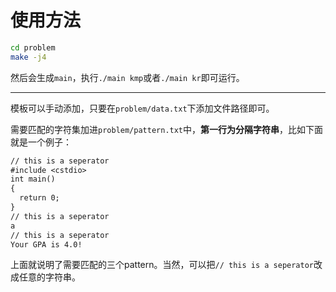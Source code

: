 # 使用方法

```bash
cd problem
make -j4
```

然后会生成`main`，执行`./main kmp`或者`./main kr`即可运行。

-------

模板可以手动添加，只要在`problem/data.txt`下添加文件路径即可。

需要匹配的字符集加进`problem/pattern.txt`中，**第一行为分隔字符串**，比如下面就是一个例子：

```txt
// this is a seperator
#include <cstdio>
int main()
{
  return 0;
}
// this is a seperator
a
// this is a seperator
Your GPA is 4.0!
```

上面就说明了需要匹配的三个pattern。当然，可以把`// this is a seperator`改成任意的字符串。

